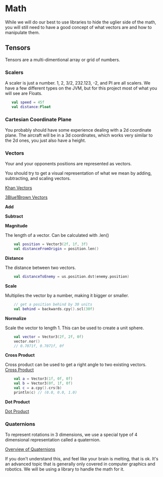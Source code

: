 # Math
While we will do our best to use libraries to hide the uglier side of the math, you will
still need to have a good concept of what vectors are and how to manipulate them.

## Tensors
Tensors are a multi-dimentional array or grid of numbers.

### Scalers
A scaler is just a number.  1, 2, 3/2, 232.123, -2, and PI are all scalers.
We have a few different types on the JVM, but for this project most of what you will see are Floats.
```kotlin
   val speed = 45f
   val distance:Float
```


### Cartesian Coordinate Plane
You probably should have some experience dealing with a 2d coordinate plane.  The aircraft will be in a 3d coordinates, 
which works very similar to the 2d ones, you just also have a height.


### Vectors
Your and your opponents positions are represented as vectors.

You should try to get a visual representation of what we mean by adding, subtracting, and scaling vectors.

[Khan Vectors](https://www.khanacademy.org/science/high-school-physics/one-dimensional-motion-2/x2a2d643227022488:physics-foundations/v/introduction-to-vectors-and-scalars?utm_campaign=embed)

[3Blue1Brown Vectors](https://www.youtube.com/watch?v=fNk_zzaMoSs)

**Add**

**Subtract**

**Magnitude** 

The length of a vector. Can be calculated with .len()
```kotlin
    val position = Vector3(2f, 1f, 3f)
    val distanceFromOrigin = position.len()
```

**Distance** 

The distance between two vectors.
```kotlin
    val distanceToEnemy = us.position.dst(enemy.position)
```

**Scale** 

Multiplies the vector by a number, making it bigger or smaller.
```kotlin
    // get a position behind by 30 units
    val behind = backwards.cpy().scl(30f)
```

**Normalize**

Scale the vector to length 1.  This can be used to create a unit sphere.
```kotlin
    val vector = Vector3(2f, 2f, 0f)
    vector.nor() 
    // 0.7071f, 0.7071f, 0f
```

**Cross Product**

Cross product can be used to get a right angle to two existing vectors.
[Cross Product](https://www.mathsisfun.com/algebra/vectors-cross-product.html)
```kotlin
    val a = Vector3(1f, 0f, 0f)
    val b = Vector3(0f, 1f, 0f)
    val c = a.cpy().crs(b)     
    println(c) // (0.0, 0.0, 1.0)
```

**Dot Product**

[Dot Product](https://www.mathsisfun.com/algebra/vectors-dot-product.html)


### Quaternions
To represent rotations in 3 dimensions, we use a special type of 4 dimensional representation called a quaternion.  

[Overview of Quaternions](https://www.youtube.com/watch?v=d4EgbgTm0Bg)

If you don't understand this, and feel like your brain is melting, that is ok.  It's an advanced topic that is generally 
only covered in computer graphics and robotics.  We will be using a library to handle the math for it.
